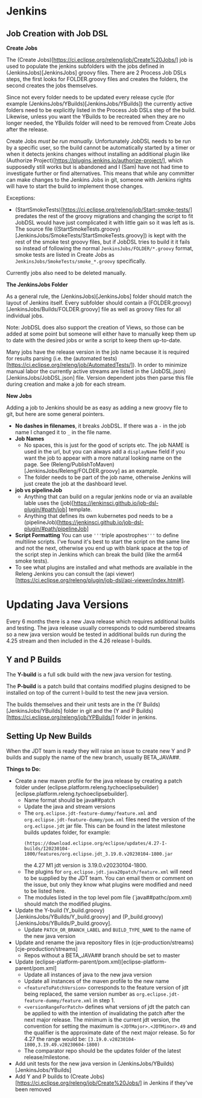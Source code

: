 # Jenkins

## **Job Creation with Job DSL**

**Create Jobs**

The (Create Jobs)[https://ci.eclipse.org/releng/job/Create%20Jobs/] job is used to populate the jenkins subfolders with the jobs defined in (JenkinsJobs)[JenkinsJobs] groovy files. There are 2 Process Job DSLs steps, the first looks for FOLDER.groovy files and creates the folders, the second creates the jobs themselves.

Since not every folder needs to be updated every release cycle (for example (JenkinsJobs/YBuilds)[JenkinsJobs/YBuilds]) the currently active folders need to be explicitly listed in the Process Job DSLs step of the build. Likewise, unless you want the YBuilds to be recreated when they are no longer needed, the YBuilds folder will need to be removed from Create Jobs after the release. 

Create Jobs *must be run manually*. Unfortunately JobDSL needs to be run by a specific user, so the build cannot be automatically started by a timer or when it detects jenkins changes without installing an additional plugin like (Authorize Project)[https://plugins.jenkins.io/authorize-project/], which supposedly still works but is abandoned and I (Sam) have not had time to investigate further or find alternatives. This means that while any committer can make changes to the Jenkins Jobs in git, someone with Jenkins rights will have to start the build to implement those changes.

Exceptions: 
  - (StartSmokeTests)[https://ci.eclipse.org/releng/job/Start-smoke-tests/] predates the rest of the groovy migrations and changing the script to fit JobDSL would have just complicated it with little gain so it was left as is. The source file ((StartSmokeTests.groovy)[JenkinsJobs/SmokeTests/StartSmokeTests.groovy]) is kept with the rest of the smoke test groovy files, but if JobDSL tries to build it it fails so instead of following the normal `JenkinsJobs/FOLDER/*.groovy` format, smoke tests are listed in Create Jobs as `JenkinsJobs/SmokeTests/smoke_*.groovy` specifically.

Currently jobs also need to be deleted manually.

**The JenkinsJobs Folder**

As a general rule, the (JenkinsJobs)[JenkinsJobs] folder should match the layout of Jenkins itself. Every subfolder should contain a (FOLDER.groovy)[JenkinsJobs/Builds/FOLDER.groovy] file as well as groovy files for all individual jobs. 

Note: JobDSL does also support the creation of Views, so those can be added at some point but someone will either have to manually keep them up to date with the desired jobs or write a script to keep them up-to-date.

Many jobs have the release version in the job name because it is required for results parsing (i.e. the (automated tests)[https://ci.eclipse.org/releng/job/AutomatedTests/]). In order to minimize manual labor the currently active streams are listed in the (JobDSL.json)[JenkinsJobs/JobDSL.json] file. Version dependent jobs then parse this file during creation and make a job for each stream.

**New Jobs**

Adding a job to Jenkins should be as easy as adding a new groovy file to git, but here are some general pointers.

* **No dashes in filenames**, it breaks JobDSL. If there was a `-` in the job name I changed it to `_` in the file name.
* **Job Names**
  - No spaces, this is just for the good of scripts etc. The job NAME is used in the url, but you can always add a `displayName` field if you want the job to appear with a more natural looking name on the page. See (Releng/PublishToMaven)[JenkinsJobs/Releng/FOLDER.groovy] as an example.
  - The folder needs to be part of the job name, otherwise Jenkins will just create the job at the dashboard level.
* **job vs pipelineJob**
  - Anything that can build on a regular jenkins node or via an available lable uses the (job)[https://jenkinsci.github.io/job-dsl-plugin/#path/job] template.
  - Anything that defines its own kubernetes pod needs to be a (pipelineJob)[https://jenkinsci.github.io/job-dsl-plugin/#path/pipelineJob]
* **Script Formatting** You can use `'''`triple apostrophes`'''` to define multiline scripts. I've found it's best to start the script on the same line and not the next, otherwise you end up with blank space at the top of the script step in Jenkins which can break the build (like the arm64 smoke tests).
* To see what plugins are installed and what methods are available in the Releng Jenkins you can consult the (api viewer)[https://ci.eclipse.org/releng/plugin/job-dsl/api-viewer/index.html#].


# Updating Java Versions

Every 6 months there is a new Java release which requires additional builds and testing. The java release usually corresponds to odd numbered streams so a new java version would be tested in additional builds run during the 4.25 stream and then included in the 4.26 release I-builds. 

## **Y and P Builds**
The **Y-build** is a full sdk build with the new java version for testing. 

The **P-build** is a patch build that contains modified plugins designed to be installed on top of the current I-build to test the new java version.

The builds themselves and their unit tests are in the (Y Builds)[JenkinsJobs/YBuilds] folder in git and the (Y and P Builds)[https://ci.eclipse.org/releng/job/YPBuilds/] folder in jenkins.

## Setting Up New Builds

When the JDT team is ready they will raise an issue to create new Y and P builds and supply the name of the new branch, usually BETA_JAVA##.

**Things to Do:**
  * Create a new maven profile for the java release by creating a patch folder under (eclipse.platform.releng.tychoeclipsebuilder)[eclipse.platform.releng.tychoeclipsebuilder].
    - Name format should be java##patch
    - Update the java and stream versions
    - The `org.eclipse.jdt-feature-dummy/feature.xml` and `org.eclipse.jdt-feature-dummy/pom.xml` files need the version of the `org.eclipse.jdt` jar file. This can be found in the latest milestone builds updates folder, for example:
      ```
      (https://download.eclipse.org/eclipse/updates/4.27-I-builds/I20230104-1800/features/org.eclipse.jdt_3.19.0.v20230104-1800.jar
      ```
      the 4.27 M1 jdt version is 3.19.0.v20230104-1800.
    - The plugins for `org.eclipse.jdt.java20patch/feature.xml` will need to be supplied by the JDT team. You can email them or comment on the issue, but only they know what plugins were modified and need to be listed here.
    - The modules listed in the top level pom file (`java##pathc/pom.xml) should match the modified plugins.
  * Update the Y-build (Y_build.groovy)[JenkinsJobs/YBuilds/Y_build.groovy] and (P_build.groovy)[JenkinsJobs/YBuilds/P_build.groovy].
    - Update `PATCH_OR_BRANCH_LABEL` and `BUILD_TYPE_NAME` to the name of the new java version
  * Update and rename the java repository files in (cje-production/streams)[cje-production/streams]
    - Repos without a BETA_JAVA## branch should be set to master
  * Update (eclipse-platform-parent/pom.xml)[eclipse-platform-parent/pom.xml]
    - Update all instances of java to the new java version
    - Update all instances of the maven profile to the new name
    - `<featureToPatchVersion>` corresponds to the feature version of jdt being replaced, the same version number as `org.eclipse.jdt-feature-dummy/feature.xml` in step 1.
    - `<versionRangeForPatch>` defines what versions of jdt the patch can be applied to with the intention of invalidating the patch after the next major release. The minimum is the current jdt version, the convention for setting the maximum is `<JDTMajor>.<JDTMinor>.49` and the qualifier is the approximate date of the next major release. So for 4.27 the range would be: `[3.19.0.v20230104-1800,3.19.49.v20230604-1800)`
    - The comparator repo should be the updates folder of the latest release/milestone.
  * Add unit tests for the new java version in (JenkinsJobs/YBuilds)[JenkinsJobs/YBuilds]
  * Add Y and P builds to (Create Jobs)[https://ci.eclipse.org/releng/job/Create%20Jobs/] in Jenkins if they've been removed
